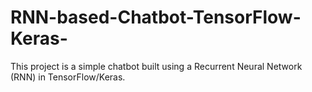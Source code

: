 # RNN-based-Chatbot-TensorFlow-Keras-
This project is a simple chatbot built using a Recurrent Neural Network (RNN) in TensorFlow/Keras.
